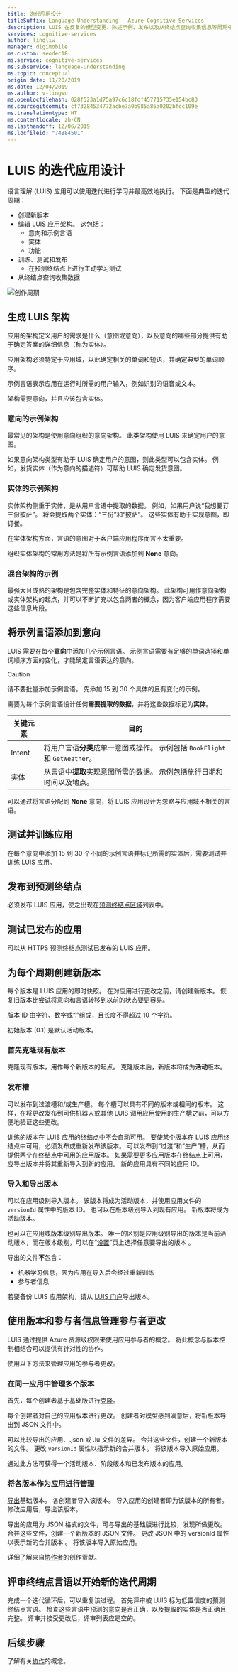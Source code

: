 ```yaml
---
title: 迭代应用设计
titleSuffix: Language Understanding - Azure Cognitive Services
description: LUIS 在反复的模型变更、陈述示例、发布以及从终结点查询收集信息等周期中，会取得最佳的学习成效。
services: cognitive-services
author: lingliw
manager: digimobile
ms.custom: seodec18
ms.service: cognitive-services
ms.subservice: language-understanding
ms.topic: conceptual
origin.date: 11/20/2019
ms.date: 12/04/2019
ms.author: v-lingwu
ms.openlocfilehash: 028f523a1d75a97c6c18fdf457715735e154bc83
ms.sourcegitcommit: cf73284534772acbe7a0b985a86a0202bfcc109e
ms.translationtype: HT
ms.contentlocale: zh-CN
ms.lasthandoff: 12/06/2019
ms.locfileid: "74884501"
---
```

# <a name="iterative-app-design-for-luis"></a>LUIS 的迭代应用设计

语言理解 (LUIS) 应用可以使用迭代进行学习并最高效地执行。 下面是典型的迭代周期：

* 创建新版本
* 编辑 LUIS 应用架构。 这包括：
    * 意向和示例言语
    * 实体
    * 功能
* 训练、测试和发布
    * 在预测终结点上进行主动学习测试
* 从终结点查询收集数据

![创作周期](./media/luis-concept-app-iteration/iteration.png)

## <a name="building-a-luis-schema"></a>生成 LUIS 架构

应用的架构定义用户的需求是什么（意图或意向），以及意向的哪些部分提供有助于确定答案的详细信息（称为实体）。    

应用架构必须特定于应用域，以此确定相关的单词和短语，并确定典型的单词顺序。 

示例言语表示应用在运行时所需的用户输入，例如识别的语音或文本。 

架构需要意向，并且应该包含实体。  

### <a name="example-schema-of-intents"></a>意向的示例架构

最常见的架构是使用意向组织的意向架构。 此类架构使用 LUIS 来确定用户的意图。 

如果意向架构类型有助于 LUIS 确定用户的意图，则此类型可以包含实体。 例如，发货实体（作为意向的描述符）可帮助 LUIS 确定发货意图。 

### <a name="example-schema-of-entities"></a>实体的示例架构

实体架构侧重于实体，是从用户言语中提取的数据。 例如，如果用户说“我想要订三份披萨”。 将会提取两个实体：“三份”和“披萨”。   这些实体有助于实现意图，即订餐。 

在实体架构方面，言语的意图对于客户端应用程序而言不太重要。 

组织实体架构的常用方法是将所有示例言语添加到 **None** 意向。 

### <a name="example-of-a-mixed-schema"></a>混合架构的示例

最强大且成熟的架构是包含完整实体和特征的意向架构。 此架构可用作意向架构或实体架构的起点，并可以不断扩充以包含两者的概念，因为客户端应用程序需要这些信息片段。 

## <a name="add-example-utterances-to-intents"></a>将示例言语添加到意向

LUIS 需要在每个**意向**中添加几个示例言语。 示例言语需要有足够的单词选择和单词顺序方面的变化，才能确定言语表达的意向。 

> [!CAUTION]
> 请不要批量添加示例言语。 先添加 15 到 30 个具体的且有变化的示例。 

需要为每个示例言语设计任何**需要提取的数据**，并将这些数据标记为**实体**。 

|关键元素|目的|
|--|--|
|Intent|将用户言语**分类**成单一意图或操作。 示例包括 `BookFlight` 和 `GetWeather`。|
|实体|从言语中**提取**实现意图所需的数据。 示例包括旅行日期和时间以及地点。|

可以通过将言语分配到 **None** 意向，将 LUIS 应用设计为忽略与应用域不相关的言语。

## <a name="test-and-train-your-app"></a>测试并训练应用

在每个意向中添加 15 到 30 个不同的示例言语并标记所需的实体后，需要测试并[训练](luis-how-to-train.md) LUIS 应用。 

## <a name="publish-to-a-prediction-endpoint"></a>发布到预测终结点

必须发布 LUIS 应用，使之出现在[预测终结点区域](luis-reference-regions.md)列表中。

## <a name="test-your-published-app"></a>测试已发布的应用

可以从 HTTPS 预测终结点测试已发布的 LUIS 应用。  

## <a name="create-a-new-version-for-each-cycle"></a>为每个周期创建新版本

每个版本是 LUIS 应用的即时快照。 在对应用进行更改之前，请创建新版本。 恢复旧版本比尝试将意向和言语转移到以前的状态要更容易。

版本 ID 由字符、数字或“.”组成，且长度不得超过 10 个字符。

初始版本 (0.1) 是默认活动版本。 

### <a name="begin-by-cloning-an-existing-version"></a>首先克隆现有版本

克隆现有版本，用作每个新版本的起点。 克隆版本后，新版本将成为**活动**版本。 

### <a name="publishing-slots"></a>发布槽

可以发布到过渡槽和/或生产槽。 每个槽可以具有不同的版本或相同的版本。 这样，在将更改发布到可供机器人或其他 LUIS 调用应用使用的生产槽之前，可以方便地验证这些更改。 

训练的版本在 LUIS 应用的[终结点](luis-glossary.md#endpoint)中不会自动可用。 要使某个版本在 LUIS 应用终结点中可用，必须发布或重新发布该版本。 可以发布到“过渡”和“生产”槽，从而提供两个在终结点中可用的应用版本。   如果需要更多应用版本在终结点上可用，应导出版本并将其重新导入到新的应用。 新的应用具有不同的应用 ID。

### <a name="import-and-export-a-version"></a>导入和导出版本

可以在应用级别导入版本。 该版本将成为活动版本，并使用应用文件的 `versionId` 属性中的版本 ID。 也可以在版本级别导入到现有应用。 新版本将成为活动版本。 

也可以在应用或版本级别导出版本。 唯一的区别是应用级别导出的版本是当前活动版本，而在版本级别，可以在“[设置](luis-how-to-manage-versions.md)”页上选择任意要导出的版本  。 

导出的文件**不**包含：

* 机器学习信息，因为应用在导入后会经过重新训练
* 参与者信息

若要备份 LUIS 应用架构，请从 [LUIS 门户](https://www.luis.ai/applications)导出版本。

## <a name="manage-contributor-changes-with-versions-and-contributors"></a>使用版本和参与者信息管理参与者更改

LUIS 通过提供 Azure 资源级权限来使用应用参与者的概念。 将此概念与版本控制相结合可以提供有针对性的协作。 

使用以下方法来管理应用的参与者更改。

### <a name="manage-multiple-versions-inside-the-same-app"></a>在同一应用中管理多个版本

首先，每个创建者基于基础版进行[克隆](luis-how-to-manage-versions.md#clone-a-version)。 

每个创建者对自己的应用版本进行更改。 创建者对模型感到满意后，将新版本导出到 JSON 文件中。  

可以比较导出的应用、.json 或 .lu 文件的差异。 合并这些文件，创建一个新版本的文件。 更改 `versionId` 属性以指示新的合并版本。 将该版本导入原始应用。 

通过此方法可获得一个活动版本、阶段版本和已发布版本的应用。 

### <a name="manage-multiple-versions-as-apps"></a>将各版本作为应用进行管理

[导出](luis-how-to-manage-versions.md#export-version)基础版本。 各创建者导入该版本。 导入应用的创建者即为该版本的所有者。 修改应用后，导出该版本。 

导出的应用为 JSON 格式的文件，可与导出的基础版进行比较，发现所做更改。 合并这些文件，创建一个新版本的 JSON 文件。 更改 JSON 中的 versionId 属性以表示新的合并版本  。 将该版本导入原始应用。

详细了解来自[协作者](luis-how-to-collaborate.md)的创作贡献。

## <a name="review-endpoint-utterances-to-begin-the-new-iterative-cycle"></a>评审终结点言语以开始新的迭代周期

完成一个迭代循环后，可以重复该过程。 首先评审被 LUIS 标为低置信度的预测终结点言语。 检查这些言语中预测的意向是否正确，以及提取的实体是否正确且完整。 评审并接受更改后，评审列表应是空的。  

## <a name="next-steps"></a>后续步骤

了解有关[协作](luis-concept-keys.md)的概念。
